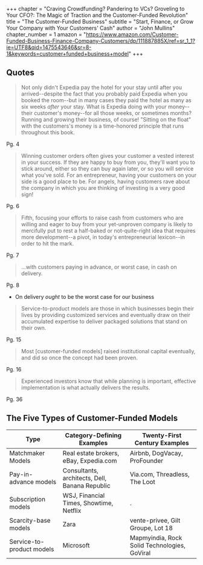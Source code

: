 +++
chapter = "Craving Crowdfunding? Pandering to VCs? Groveling to Your CFO?: The Magic of Traction and the Customer-Funded Revolution"
title = "The Customer-Funded Business"
subtitle = "Start, Finance, or Grow Your Company with Your Customers' Cash"
author = "John Mullins"
chapter_number = 1
amazon = "https://www.amazon.com/Customer-Funded-Business-Finance-Company-Customers/dp/111887885X/ref=sr_1_1?ie=UTF8&qid=1475543646&sr=8-1&keywords=customer+funded+business+model"
+++ 

## Quotes

> Not only didn't Expedia pay the hotel for your stay until after you arrived--despite the fact that you probably paid Expedia when you booked the room--but in many cases they paid the hotel as many as six weeks _after_ your stay. What is Expedia doing with your money--their customer's money--for all those weeks, or sometimes months? Running and growing their business, of course! "Sitting on the float" with the customers's money is a time-honored principle that runs throughout this book.
  
Pg. 4
> Winning customer orders often gives your customer a vested interest in your success. If they are happy to buy from you, they'll want you to stick around, either so they can buy again later, or so you will service what you've sold. For an entrepreneur, having your customers on your side is a good place to be. For angels, having customers rave about the company in which you are thinking of investing is a very good sign!
  
Pg. 6
> Fifth, focusing your efforts to raise cash from customers who are willing and eager to buy from your yet-unproven company is likely to mercifully put to rest a half-baked or not-quite-right idea that requires more development--a pivot, in today's entrepreneurial lexicon--in order to hit the mark.
  
Pg. 7

> ...with customers paying in advance, or worst case, in cash on delivery.
  
Pg. 8
- On delivery _ought_ to be the worst case for our business

> Service-to-product models are those in which businesses begin their lives by providing customized services and eventually draw on their accumulated expertise to deliver packaged solutions that stand on their own.
  
Pg. 15 

> Most [customer-funded models] raised institutional capital eventually, and did so once the concept had been proven.
  
Pg. 16
> Experienced investors know that while planning is important, effective implementation is what actually delivers the results.
  
Pg. 36

## The Five Types of Customer-Funded Models

Type | Category-Defining Examples | Twenty-First Century Examples
---|---|---
Matchmaker Models | Real estate brokers, eBay, Expedia.com | Airbnb, DogVacay, ProFounder
Pay-in-advance models | Consultants, architects, Dell, Banana Republic | Via.com, Threadless, The Loot
Subscription models | WSJ, Financial Times, Showtime, Netflix | .
Scarcity-base models | Zara | vente-privee, Gilt Groupe, Lot 18
Service-to-product models | Microsoft | Mapmyindia, Rock Solid Technologies, GoViral
